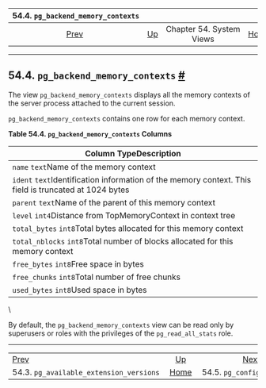 

|                             54.4. `pg_backend_memory_contexts`                             |                                             |                          |                                                       |                                                |
| :----------------------------------------------------------------------------------------: | :------------------------------------------ | :----------------------: | ----------------------------------------------------: | ---------------------------------------------: |
| [Prev](view-pg-available-extension-versions.html "54.3. pg_available_extension_versions")  | [Up](views.html "Chapter 54. System Views") | Chapter 54. System Views | [Home](index.html "PostgreSQL 17devel Documentation") |  [Next](view-pg-config.html "54.5. pg_config") |

***

## 54.4. `pg_backend_memory_contexts` [#](#VIEW-PG-BACKEND-MEMORY-CONTEXTS)

The view `pg_backend_memory_contexts` displays all the memory contexts of the server process attached to the current session.

`pg_backend_memory_contexts` contains one row for each memory context.

**Table 54.4. `pg_backend_memory_contexts` Columns**

| Column TypeDescription                                                                                |
| ----------------------------------------------------------------------------------------------------- |
| `name` `text`Name of the memory context                                                               |
| `ident` `text`Identification information of the memory context. This field is truncated at 1024 bytes |
| `parent` `text`Name of the parent of this memory context                                              |
| `level` `int4`Distance from TopMemoryContext in context tree                                          |
| `total_bytes` `int8`Total bytes allocated for this memory context                                     |
| `total_nblocks` `int8`Total number of blocks allocated for this memory context                        |
| `free_bytes` `int8`Free space in bytes                                                                |
| `free_chunks` `int8`Total number of free chunks                                                       |
| `used_bytes` `int8`Used space in bytes                                                                |

\

By default, the `pg_backend_memory_contexts` view can be read only by superusers or roles with the privileges of the `pg_read_all_stats` role.

***

|                                                                                            |                                                       |                                                |
| :----------------------------------------------------------------------------------------- | :---------------------------------------------------: | ---------------------------------------------: |
| [Prev](view-pg-available-extension-versions.html "54.3. pg_available_extension_versions")  |      [Up](views.html "Chapter 54. System Views")      |  [Next](view-pg-config.html "54.5. pg_config") |
| 54.3. `pg_available_extension_versions`                                                    | [Home](index.html "PostgreSQL 17devel Documentation") |                              54.5. `pg_config` |
